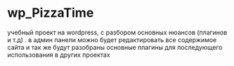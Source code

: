 # wp_PizzaTime
учебный проект на wordpress, с разбором основных нюансов (плагинов и т.д) . 
в админ панели можно будет редактировать все содержимое сайта и так же будут разобраны основные плагины для последующего использования в других проектах
